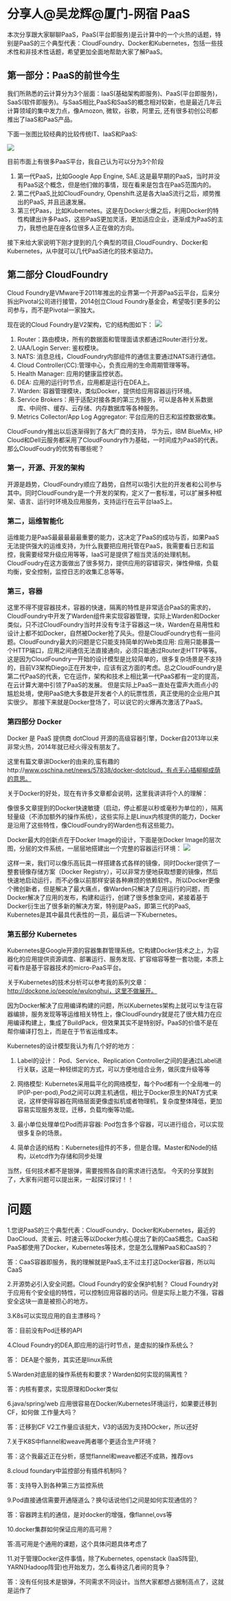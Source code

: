 # 分享人@吴龙辉@厦门-网宿 PaaS #

本次分享跟大家聊聊PaaS，PaaS(平台即服务)是云计算中的一个火热的话题，特别是PaaS的三个典型代表：CloudFoundry、Docker和Kubernetes，包括一些技术性和非技术性话题，希望更加全面地帮助大家了解PaaS。


## 第一部分：PaaS的前世今生 ##

我们所熟悉的云计算分为3个层面：IaaS(基础架构即服务)、PaaS(平台即服务)，SaaS(软件即服务)。与SaaS相比,PaaS和SaaS的概念相对较新，也是最近几年云计算领域的集中发力点，像Amozon, 微软，谷歌，阿里云, 还有很多初创公司都推出了IaaS和PaaS产品。

下面一张图比较经典的比较传统IT、IaaS和PaaS:

![](http://i.imgur.com/IKHXYvm.jpg)

目前市面上有很多PaaS平台，我自己认为可以分为3个阶段

1. 第一代PaaS，比如Google App Engine, SAE.这是最早期的PaaS，当时并没有PaaS这个概念，但是他们做的事情，现在看来是包含在PaaS范围内的。
2.  第二代PaaS,比如CloudFoundry, Openshift.这是各大IaaS流行之后，顺势推出的PaaS, 并且迅速发展。 
3.  第三代Paas，比如Kubernetes。这是在Docker火爆之后，利用Docker的特性构建出许多PaaS，这些PaaS更加灵活，更加适应企业，逐渐成为PaaS的主力，我想也是在座各位很多人正在做的方向。

接下来给大家说明下刚才提到的几个典型的项目,CloudFoundry、Docker和Kubernetes，从中就可以几代PaaS进化的技术驱动力。

## 第二部分 CloudFoundry ##

Cloud Foundry是VMware于2011年推出的业界第一个开源PaaS云平台，后来分拆出Pivotal公司进行接管，2014创立Cloud Foundry基金会，希望吸引更多的公司参与，而不是Pivotal一家独大。

现在说的Cloud Foundry是V2架构，它的结构图如下：
![](http://i.imgur.com/Fo5N1rq.png)

1. Router：路由模块，所有的数据面和管理面请求都通过Router进行分发。
2. UAA/Login Server: 鉴权模块。
3. NATS: 消息总线，CloudFoundry内部组件的通信主要通过NATS进行通信。
4. Cloud Controller(CC):管理中心，负责应用的生命周期管理等等。
5. Health Manager: 应用的健康监控状态。
6. DEA: 应用的运行时节点，应用都是运行在DEA上。
7. Warden: 容器管理模块，类似Docker，提供给应用容器运行环境。
8. Service Brokers：用于适配对接各类的第三方服务，可以是各种关系数据库、中间件、缓存、云存储、内存数据库等各种服务。
9. Metrics Collector/App Log Aggregator: 平台应用的日志和监控数据收集。

CloudFoundry推出以后逐渐得到了各大厂商的支持， 华为云，IBM BlueMix, HP Cloud和Dell云服务都采用了CloudFoundry作为基础，一时间成为PaaS的代表。那么CloudFoudry的优势有哪些呢？

### 第一，开源、开发的架构 ###

开源是趋势，CloudFoundry顺应了趋势，自然可以吸引大批的开发者和公司参与其中。同时CloudFoundry是一个开发的架构，定义了一套标准，可以扩展多种框架、语言、运行时环境及应用服务，支持运行在云平台IaaS上。

### 第二，运维智能化 ###

运维能力是PaaS最最最最最重要的能力，这决定了PaaS的成功与否，如果PaaS无法提供强大的运维支持，为什么我要把应用托管在PaaS，我需要看日志和监控，我需要经常升级应用等等，IaaS可是提供了相当灵活的处理机制。CloudFoudry在这方面做出了很多努力，提供应用的容错容灾，弹性伸缩，负载均衡，安全控制，监控日志的收集汇总等等。

### 第三，容器 ###

这里不得不提容器技术，容器的快速，隔离的特性是非常适合PaaS的需求的，CloudFoundry中开发了Warden组件来实现容器管理，实际上Warden和Docker类似，只不过CloudFoundry当时并没有专注于容器这一块，Warden在易用性和设计上都不如Docker，自然被Docker抢了风头。但是CloudFoundry也有一些问题。CloudFoundry最大的问题是它只能支持简单的Web类应用: 应用只能暴露一个HTTP端口，应用之间通信无法直接通向，必须只能通过Router走HTTP等等。这是因为CloudFoundry一开始的设计模型是比较简单的，很多复杂场景是不支持的，目前V3架构Diego正在开发中，应该有这方面的考虑。总之CloudFoundry是第二代PaaS的代表，它在运作，架构和技术上相比第一代PaaS都有一定的提高，在云计算大潮中引领了PaaS的发展。
但是实际上PaaS一直处在雷声大雨点小的尴尬处境，使用PaaS绝大多数是开发者个人的玩票性质，真正使用的企业用户其实很少。
那接下来就是Docker登场了，可以说它的火爆再次激活了PaaS。

### 第四部分 Docker ###

Docker 是 PaaS 提供商 dotCloud 开源的高级容器引擎，Docker自2013年以来非常火热，2014年就已经火得没有朋友了。

这里有篇文章讲Docker的由来的,蛮有趣的http://www.oschina.net/news/57838/docker-dotcloud，有点无心插柳柳成荫的意思。

关于Docker的好处，现在有许多文章都会说明，这里我讲讲将个人的理解：

像很多文章提到的Docker快速敏捷（启动，停止都是以秒或毫秒为单位的），隔离轻量级（不添加额外的操作系统），这些实际上是Linux内核提供的能力，Docker是沿用了这些特性，像CloudFoundry的Warden也有这些能力。

Docker最大的创新点在于Docker Image的设计，下面是张Docker Image的层次图，分层的文件系统，一层层地搭建出一个完整的容器运行环境：
![](http://i.imgur.com/HAwVGMI.png)

这样一来，我们可以像乐高玩具一样搭建各式各样的镜像，同时Docker提供了一整套镜像存储方案（Docker Registry），可以非常方便地获取想要的镜像，然后快速地启动运行，而不必像以前那样安装各种麻烦的依赖软件。所以Docker更像个微创新者，但是解决了最大痛点，像Warden只解决了应用运行的问题，而Docker解决了应用的发布，构建和运行，创建了很多想象空间，紧接着基于Docker衍生出了很多新的解决方案，特别是PaaS，即第三代的PaaS, Kubernetes是其中最具代表性的一员，最后讲一下Kubernetes。 

### 第五部分 Kubernetes ###

Kubernetes是Google开源的容器集群管理系统。它构建Docker技术之上，为容器化的应用提供资源调度、部署运行、服务发现、扩容缩容等整一套功能，本质上可看作是基于容器技术的micro-PaaS平台。

关于Kubernetes的技术分析可以参考我的系列文章：http://dockone.io/people/wulonghui，这里不做展开。

因为Docker解决了应用编译构建的问题，所以Kubernetes架构上就可以专注在容器编排，服务发现等等运维相关特性上，像CloudFoundry就是花了很大精力在应用编译构建上，集成了BuildPack，但效果其实不是特别好。PaaS的价值不是在帮你编译打包上，而是在于节省运维成本。

Kubernetes的设计模型我认为有几个好的地方：

1. Label的设计： Pod、Service、Replication Controller之间的是通过Label进行关联，这是一种轻绑定的方式，可以方便地组合业务，做灰度升级等等
2. 网络模型:  Kubernetes采用扁平化的网络模型，每个Pod都有一个全局唯一的IP(IP-per-pod),Pod之间可以跨主机通信，相比于Docker原生的NAT方式来说，这样使得容器在网络层面更像虚拟机或者物理机，复杂度整体降低，更加容易实现服务发现，迁移，负载均衡等功能。
3. 最小单位处理单位Pod而非容器: Pod包含多个容器，可以进行组合，可以实现很多复杂的场景。

4. 简单合适的结构：Kubernetes组件的不多，但是合理。Master和Node的结构，以etcd作为存储和同步处理

当然，任何技术都不是银弹，需要按照各自的需求进行选型。
今天的分享就到了，大家有问题可以提出来，一起探讨探讨！！

# 问题 #

1.您说PaaS的三个典型代表：CloudFoundry、Docker和Kubernetes，最近的DaoCloud、灵雀云、时速云等以Docker为核心提出了新的CaaS概念。CaaS和PaaS都使用了Docker，Kubernetes等技术，您是怎么理解PaaS和CaaS的？

答：CaaS容器即服务，我的理解就是PaaS,主不过主打这Docker容器，所以叫CaaS

2.开源势必引入安全问题。Cloud Foundry的安全保护机制？
Cloud Foundry对于应用有个安全组的特性，可以控制应用容器的访问。但是实际上能力不强，容器安全这块一直是被担心的地方。

3.K8s可以实现应用的自主漂移吗？

答：目前没有Pod迁移的API

4.Cloud Foundry的DEA,即应用的运行时节点，是虚拟的操作系统么？

答： DEA是个服务，其实还是linux系统

5.Warden对底层的操作系统有和要求？Warden如何实现的隔离性？

答：内核有要求，实现原理和Docker类似

6.java/spring/web 应用很容易在Docker/Kubernetes环境运行，如果要迁移到CF，如何做 工作量大吗？

答：迁移到CF V2工作量应该挺大，V3的话因为支持DOcker，所以还好

7.关于K8S中flannel和weave两者哪个更适合生产环境？

答：这个我最近正在分析，感觉flannel和weave都还不成熟，推荐ovs

8.cloud foundary中监控部分有插件机制吗？

答：支持导入到各种第三方监控系统

9.Pod直接通信需要开通隧道么？换句话说他们之间是如何实现通信的？

答：容器跨主机的通信，是对docker的增强，像flannel,ovs等

10.docker集群如何保证应用的高可用？

答:高可用是个通用的课题，这个具体问题具体考虑了

11.对于管理Docker这件事情，除了Kubernetes, openstack (IaaS阵营), YARN(Hadoop阵营)也开始发力，怎么看待这几者间的竞争？

答：没有任何技术是银弹，不同需求不同设计。当然大家都想占据制高点了，这就是运作了

